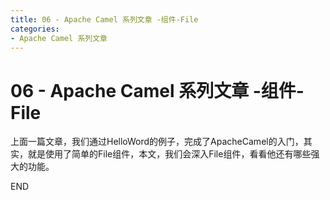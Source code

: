 ```yaml
---
title: 06 - Apache Camel 系列文章 -组件-File
categories: 
- Apache Camel 系列文章
---
```

# 06 - Apache Camel 系列文章 -组件-File
上面一篇文章，我们通过HelloWord的例子，完成了ApacheCamel的入门，其实，就是使用了简单的File组件，本文，我们会深入File组件，看看他还有哪些强大的功能。





END